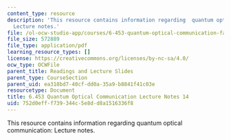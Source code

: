 ```yaml
---
content_type: resource
description: 'This resource contains information regarding  quantum optical communication:
  Lecture notes.'
file: /ol-ocw-studio-app/courses/6-453-quantum-optical-communication-fall-2016/752d0efff739344c5e8dd8a1516336f8_MIT6_453F16_Lect14.pdf
file_size: 572889
file_type: application/pdf
learning_resource_types: []
license: https://creativecommons.org/licenses/by-nc-sa/4.0/
ocw_type: OCWFile
parent_title: Readings and Lecture Slides
parent_type: CourseSection
parent_uid: ea318bd7-40cf-dd0a-35a9-b8841f41c03e
resourcetype: Document
title: 6.453 Quantum Optical Communication Lecture Notes 14
uid: 752d0eff-f739-344c-5e8d-d8a1516336f8
---
```

This resource contains information regarding  quantum optical communication: Lecture notes.